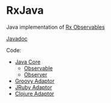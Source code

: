 # RxJava

Java implementation of <a href="https://rx.codeplex.com">Rx Observables</a>

<a href="http://netflix.github.com/RxJava/">Javadoc</a>

Code:

- <a href="https://github.com/Netflix/RxJava/tree/master/rxjava-core">Java Core</a>   
  - <a href="https://github.com/Netflix/RxJava/blob/master/rxjava-core/src/main/java/org/rx/reactive/Observable.java">Observable</a>
  - <a href="https://github.com/Netflix/RxJava/blob/master/rxjava-core/src/main/java/org/rx/reactive/Observer.java">Observer</a>
- <a href="https://github.com/Netflix/RxJava/tree/master/language-adaptors/rxjava-groovy">Groovy Adaptor</a>   
- <a href="https://github.com/Netflix/RxJava/tree/master/language-adaptors/rxjava-jruby">JRuby Adaptor</a>   
- <a href="https://github.com/Netflix/RxJava/tree/master/language-adaptors/rxjava-clojure">Clojure Adaptor</a>   
